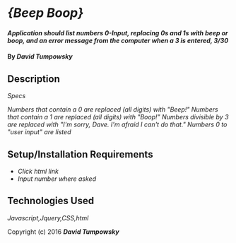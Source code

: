 # _{Beep Boop}_

#### _Application should list numbers 0-Input, replacing 0s and 1s with beep or boop, and an error message from the computer when a 3 is entered, 3/30_

#### By _**David Tumpowsky**_

## Description
_Specs_

_Numbers that contain a 0 are replaced (all digits) with "Beep!"_
_Numbers that contain a 1 are replaced (all digits) with "Boop!"_
_Numbers divisible by 3 are replaced with "I'm sorry, Dave. I'm afraid I can't do that."_
_Numbers 0 to "user input" are listed_



## Setup/Installation Requirements

* _Click html link_
* _Input number where asked_



## Technologies Used

_Javascript,Jquery,CSS,html_


Copyright (c) 2016 **_David Tumpowsky_**
